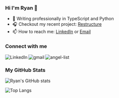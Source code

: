 ### Hi I'm Ryan 👋

- 📠 Writing professionally in TypeScript and Python
- 🎧 Checkout my recent project: [Restructure](https://github.com/mulgul/restructure-yt)
- 📫 How to reach me: [LinkedIn](https://www.linkedin.com/in/ryanfmullen/) or [Email](mailto:ryanfmullen@gmail.com)


### Connect with me

[<img align="left" alt="LinkedIn" src="https://img.shields.io/badge/LinkedIn-0077B5?style=for-the-badge&logo=linkedin&logoColor=white" />](https://www.linkedin.com/in/ryanfmullen/) [<img align="left" alt="gmail" src="https://img.shields.io/badge/Gmail-D14836?style=for-the-badge&logo=gmail&logoColor=white" />](mailto:ryanfmullen@gmail.com) [<img align="left" alt="angel-list" src="https://img.shields.io/badge/AngelList-000000?style=for-the-badge&logo=AngelList&logoColor=white" />](https://angel.co/u/ryan-mullen-2)<br>


### My GitHub Stats

![Ryan's GitHub stats](https://github-readme-stats.vercel.app/api?username=rymul&theme=tokyonight)

![Top Langs](https://github-readme-stats.vercel.app/api/top-langs/?username=rymul&layout=compact&theme=tokyonight)




<!--
**Rymul/Rymul** is a ✨ _special_ ✨ repository because its `README.md` (this file) appears on your GitHub profile.

Here are some ideas to get you started:

- 🔭 I’m currently working on ...
- 🌱 I’m currently learning ...
- 👯 I’m looking to collaborate on ...
- 🤔 I’m looking for help with ...
- 💬 Ask me about ...
- 📫 How to reach me: ...
- 😄 Pronouns: ...
- ⚡ Fun fact: ...
-->
